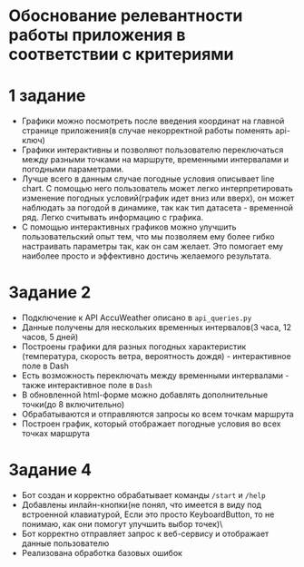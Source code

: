 # Обоснование релевантности работы приложения в соответствии с критериями

# 1 задание 
* Графики можно посмотреть после введения координат на главной странице
 приложения(в случае некорректной работы поменять api-ключ)
* Графики интерактивны и позволяют пользователю переключаться 
между разными точками на маршруте, временными интервалами и погодными 
параметрами.
* Лучше всего в данным случае погодные условия описывает line chart. С помощью него пользователь может легко интерпретировать изменение погодных 
условий(график идет вниз или вверх), он может наблюдать за погодой в динамике, 
так как тип датасета - временной ряд. Легко считывать информацию с графика.
* С помощью интерактивных графиков можно улучшить пользовательский опыт тем,
что мы позволяем ему более гибко настраивать параметры так, как он сам желает. 
Это помогает ему наиболее просто и эффективно достичь желаемого результата.

# Задание 2
* Подключение к API AccuWeather описано в `api_queries.py`
* Данные получены для нескольких временных интервалов(3 часа, 12 часов, 5 дней)
* Построены графики для разных погодных характеристик (температура,
скорость ветра, вероятность дождя) - интерактивное поле в Dash
* Есть возможность переключать между временными интервалами - также 
интерактивное поле в `Dash`
* В обновленной html-форме можно добавлять дополнительные точки(до 8 включительно)
* Обрабатываются и отправляются запросы ко всем точкам маршрута
* Построен график, который отображает погодные условия во всех точках маршрута

# Задание 4
* Бот создан и корректно обрабатывает команды `/start` и `/help`
* Добавлены инлайн-кнопки(не понял, что имеется в виду под встроенной клавиатурой,
Если это просто KeyboardButton, то не понимаю, как они помогут улучшить выбор точек)\
* Бот корректно отправляет запрос к веб-сервису и отображает данные пользователю
* Реализована обработка базовых ошибок